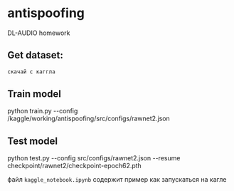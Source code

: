 # antispoofing
DL-AUDIO homework

## Get dataset:
```bash
скачай с каггла
```

## Train model
python train.py --config /kaggle/working/antispoofing/src/configs/rawnet2.json

## Test model
python test.py --config src/configs/rawnet2.json --resume checkpoint/rawnet2/checkpoint-epoch62.pth

файл `kaggle_notebook.ipynb` содержит пример как запускаться на кагле